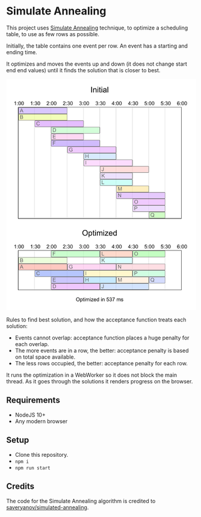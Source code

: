 # Simulate Annealing

This project uses [Simulate Annealing](https://en.wikipedia.org/wiki/Simulated_annealing) technique, to optimize a scheduling table, to use as few rows as possible.

Initially, the table contains one event per row. An event has a starting and ending time.

It optimizes and moves the events up and down (it does not change start end end values) until it finds the solution that is closer to best.

![Demo](demo.png "Demo")

Rules to find best solution, and how the acceptance function treats each solution:

- Events cannot overlap: acceptance function places a huge penalty for each overlap.
- The more events are in a row, the better: acceptance penalty is based on total space available.
- The less rows occupied, the better: acceptance penalty for each row.

It runs the optimization in a WebWorker so it does not block the main thread. As it goes through the solutions it renders progress on the browser.

## Requirements

- NodeJS 10+
- Any modern browser

## Setup

- Clone this repository.
- `npm i`
- `npm run start`

## Credits

The code for the Simulate Annealing algorithm is credited to [saveryanov/simulated-annealing](https://github.com/saveryanov/simulated-annealing).
